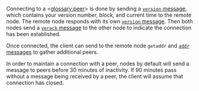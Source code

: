 Connecting to a <<glossary:peer>> is done by sending a [`version` message](core-ref-p2p-network-control-messages.md#sectionversion), which contains your version number, block, and current time to the remote node. The remote node responds with its own [`version` message](core-ref-p2p-network-control-messages.md#sectionversion). Then both nodes send a [`verack` message](core-ref-p2p-network-control-messages.md#sectionverack) to the other node to indicate the connection has been established.

Once connected, the client can send to the remote node `getaddr` and [`addr` messages](core-ref-p2p-network-control-messages.md#sectionaddr) to gather additional peers.

In order to maintain a connection with a peer, nodes by default will send a message to peers before 30 minutes of inactivity. If 90 minutes pass without a message being received by a peer, the client will assume that connection has closed.